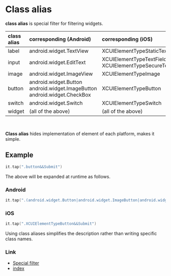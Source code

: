 # Class alias

**class alias** is special filter for filtering widgets.

| class alias | corresponding (Android)                                                          | corresponding (iOS)                                         |
|:------------|:---------------------------------------------------------------------------------|:------------------------------------------------------------|
| label       | android.widget.TextView                                                          | XCUIElementTypeStaticText                                   |
| input       | android.widget.EditText                                                          | XCUIElementTypeTextField<br/>XCUIElementTypeSecureTextField |
| image       | android.widget.ImageView                                                         | XCUIElementTypeImage                                        |
| button      | android.widget.Button<br/>android.widget.ImageButton<br/>android.widget.CheckBox | XCUIElementTypeButton                                       |
| switch      | android.widget.Switch                                                            | XCUIElementTypeSwitch                                       |
| widget      | (all of the above)                                                               | (all of the above)                                          |

<br>

**Class alias** hides implementation of element of each platform, makes it simple.

## Example

```kotlin
it.tap(".button&&Submit")
```

The above will be expanded at runtime as follows.

### Android

```kotlin
it.tap(".(android.widget.Button|android.widget.ImageButton|android.widget.CheckBox)&&Submit")
```

### iOS

```kotlin
it.tap(".XCUIElementTypeButton&&Submit")
```

Using class aliases simplifies the description rather than writing specific class names.

### Link

- [Special filter](../special_filter/special_filter.md)
- [index](../../../index.md)

